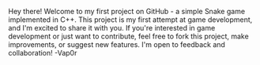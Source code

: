Hey there! Welcome to my first project on GitHub - a simple Snake game implemented in C++.
This project is my first attempt at game development, and I'm excited to share it with you.
If you're interested in game development or just want to contribute, feel free to fork this project, make improvements, or suggest new features. I'm open to feedback and collaboration!
-Vap0r
